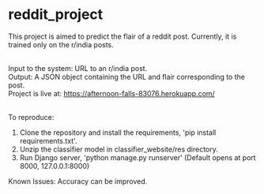 # reddit_project

This project is aimed to predict the flair of a reddit post. Currently, it is trained only on the r/india posts.<br><br>

Input to the system: URL to an r/india post.<br>
Output: A JSON object containing the URL and flair corresponding to the post.<br>
Project is live at: https://afternoon-falls-83076.herokuapp.com/<br><br>

To reproduce:
1. Clone the repository and install the requirements, 'pip install requirements.txt'.
2. Unzip the classifier model in  classifier_website/res directory.
3. Run Django server, 'python manage.py runserver' (Default opens at port 8000, 127.0.0.1:8000)

Known Issues:
Accuracy can be improved.





